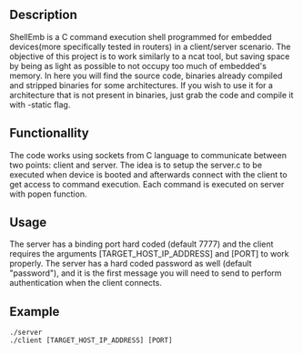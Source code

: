## Description

ShellEmb is a C command execution shell programmed for embedded devices(more specifically tested in routers) in a client/server scenario. The objective of this project is to work similarly to a ncat tool, but saving space by being as light as possible to not occupy too much of embedded's memory. In here you will find the source code, binaries already compiled and stripped binaries for some architectures. If you wish to use it for a architecture that is not present in binaries, just grab the code and compile it with -static flag.

## Functionallity

The code works using sockets from C language to communicate between two points: client and server. The idea is to setup the server.c to be executed when device is booted and afterwards connect with the client to get access to command execution. Each command is executed on server with popen function.

## Usage

 The server has a binding port hard coded (default 7777) and the client requires the arguments [TARGET_HOST_IP_ADDRESS] and [PORT] to work properly. The server has a hard coded password as well (default "password"), and it is the first message you will need to send to perform authentication when the client connects.
 
## Example
```
./server
./client [TARGET_HOST_IP_ADDRESS] [PORT]
```
